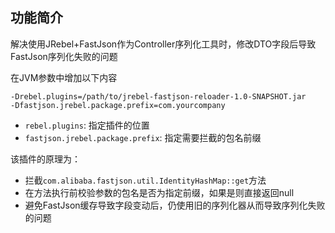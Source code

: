 ## 功能简介

解决使用JRebel+FastJson作为Controller序列化工具时，修改DTO字段后导致FastJson序列化失败的问题

在JVM参数中增加以下内容

```
-Drebel.plugins=/path/to/jrebel-fastjson-reloader-1.0-SNAPSHOT.jar
-Dfastjson.jrebel.package.prefix=com.yourcompany
```

- `rebel.plugins`: 指定插件的位置  
- `fastjson.jrebel.package.prefix`: 指定需要拦截的包名前缀

该插件的原理为：

- 拦截`com.alibaba.fastjson.util.IdentityHashMap::get`方法
- 在方法执行前校验参数的包名是否为指定前缀，如果是则直接返回null
- 避免FastJson缓存导致字段变动后，仍使用旧的序列化器从而导致序列化失败的问题